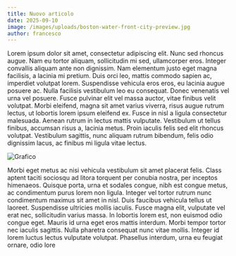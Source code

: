 ```yaml
---
title: Nuovo articolo
date: 2025-09-10
image: /images/uploads/boston-water-front-city-preview.jpg
author: francesco
---
```

Lorem ipsum dolor sit amet, consectetur adipiscing elit. Nunc sed rhoncus augue. Nam eu tortor aliquam, sollicitudin mi sed, ullamcorper eros. Integer convallis aliquam ante non dignissim. Nam elementum justo eget magna facilisis, a lacinia mi pretium. Duis orci leo, mattis commodo sapien ac, imperdiet volutpat lorem. Suspendisse vehicula eros eros, eu lacinia augue posuere ac. Nulla facilisis vestibulum leo eu consequat. Donec venenatis vel urna vel posuere. Fusce pulvinar elit vel massa auctor, vitae finibus velit volutpat. Morbi eleifend, magna sit amet varius viverra, risus augue rutrum lectus, ut lobortis lorem ipsum eleifend ex. Fusce in nisl a ligula consectetur malesuada. Aenean rutrum in lectus mattis vulputate. Vestibulum ut tellus finibus, accumsan risus a, lacinia metus. Proin iaculis felis sed elit rhoncus volutpat. Vestibulum sagittis, nunc aliquam rutrum bibendum, felis odio dignissim lacus, ac finibus mi ligula vitae lectus.

![Grafico](/images/uploads/grafico1.png "Grafico")

Morbi eget metus ac nisi vehicula vestibulum sit amet placerat felis. Class aptent taciti sociosqu ad litora torquent per conubia nostra, per inceptos himenaeos. Quisque porta, urna et sodales congue, nibh est congue metus, ac condimentum purus lorem non ligula. Integer vel tortor rutrum nunc condimentum maximus sit amet in nisl. Duis faucibus vehicula tellus ut laoreet. Suspendisse ultricies mollis iaculis. Fusce magna elit, vulputate vel erat nec, sollicitudin varius massa. In lobortis lorem est, non euismod odio congue eget. Mauris id urna eget eros mattis interdum. Morbi tempor tortor nec iaculis sagittis. Nulla pharetra consequat nunc vitae mollis. Integer id lorem luctus lectus vulputate volutpat. Phasellus interdum, urna eu feugiat ornare, odio lore
